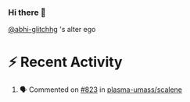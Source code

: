 ### Hi there 👋


[@abhi-glitchhg](https://github.com/abhi-glitchhg/) 's alter ego




# :zap: Recent Activity

<!--START_SECTION:activity-->
1. 🗣 Commented on [#823](https://github.com/plasma-umass/scalene/issues/823#issuecomment-2103927379) in [plasma-umass/scalene](https://github.com/plasma-umass/scalene)
<!--END_SECTION:activity-->

